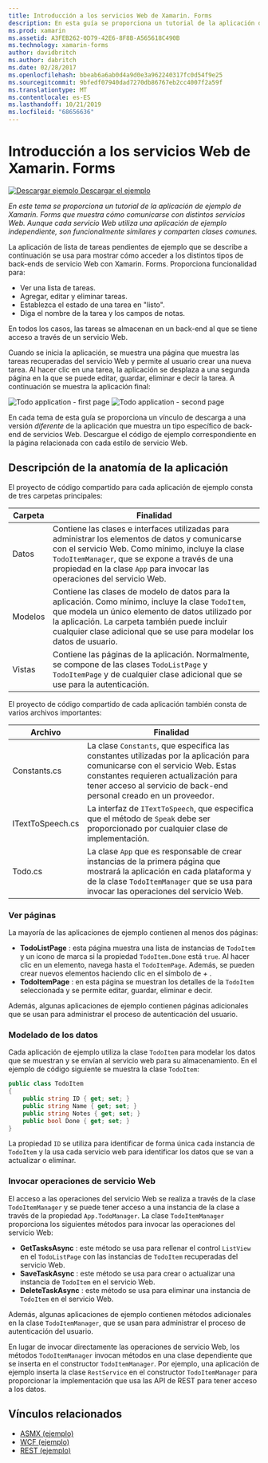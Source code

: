 ```yaml
---
title: Introducción a los servicios Web de Xamarin. Forms
description: En esta guía se proporciona un tutorial de la aplicación de ejemplo de Xamarin. Forms que muestra cómo comunicarse con distintos servicios Web. Aunque cada servicio Web utiliza una aplicación de ejemplo independiente, son funcionalmente similares y comparten clases comunes.
ms.prod: xamarin
ms.assetid: A3FEB262-0D79-42E6-8F8B-A565618C490B
ms.technology: xamarin-forms
author: davidbritch
ms.author: dabritch
ms.date: 02/28/2017
ms.openlocfilehash: bbeab6a6ab0d4a9d0e3a962240317fc0d54f9e25
ms.sourcegitcommit: 9bfedf07940dad7270db86767eb2cc4007f2a59f
ms.translationtype: MT
ms.contentlocale: es-ES
ms.lasthandoff: 10/21/2019
ms.locfileid: "68656636"
---
```

# <a name="xamarinforms-web-services-introduction"></a>Introducción a los servicios Web de Xamarin. Forms

[![Descargar ejemplo](~/media/shared/download.png) Descargar el ejemplo](https://docs.microsoft.com/samples/xamarin/xamarin-forms-samples/webservices-todorest)

_En este tema se proporciona un tutorial de la aplicación de ejemplo de Xamarin. Forms que muestra cómo comunicarse con distintos servicios Web. Aunque cada servicio Web utiliza una aplicación de ejemplo independiente, son funcionalmente similares y comparten clases comunes._

La aplicación de lista de tareas pendientes de ejemplo que se describe a continuación se usa para mostrar cómo acceder a los distintos tipos de back-ends de servicio Web con Xamarin. Forms. Proporciona funcionalidad para:

- Ver una lista de tareas.
- Agregar, editar y eliminar tareas.
- Establezca el estado de una tarea en "listo".
- Diga el nombre de la tarea y los campos de notas.

En todos los casos, las tareas se almacenan en un back-end al que se tiene acceso a través de un servicio Web.

Cuando se inicia la aplicación, se muestra una página que muestra las tareas recuperadas del servicio Web y permite al usuario crear una nueva tarea. Al hacer clic en una tarea, la aplicación se desplaza a una segunda página en la que se puede editar, guardar, eliminar e decir la tarea. A continuación se muestra la aplicación final:

![](introduction-images/app-example-1.png "Todo application - first page")
![](introduction-images/app-example-2.png "Todo application - second page")

En cada tema de esta guía se proporciona un vínculo de descarga a una versión *diferente* de la aplicación que muestra un tipo específico de back-end de servicios Web. Descargue el código de ejemplo correspondiente en la página relacionada con cada estilo de servicio Web.

## <a name="understand-the-application-anatomy"></a>Descripción de la anatomía de la aplicación

El proyecto de código compartido para cada aplicación de ejemplo consta de tres carpetas principales:

|Carpeta|Finalidad|
|--- |--- |
|Datos|Contiene las clases e interfaces utilizadas para administrar los elementos de datos y comunicarse con el servicio Web. Como mínimo, incluye la clase `TodoItemManager`, que se expone a través de una propiedad en la clase `App` para invocar las operaciones del servicio Web.|
|Modelos|Contiene las clases de modelo de datos para la aplicación. Como mínimo, incluye la clase `TodoItem`, que modela un único elemento de datos utilizado por la aplicación. La carpeta también puede incluir cualquier clase adicional que se use para modelar los datos de usuario.|
|Vistas|Contiene las páginas de la aplicación. Normalmente, se compone de las clases `TodoListPage` y `TodoItemPage` y de cualquier clase adicional que se use para la autenticación.|

El proyecto de código compartido de cada aplicación también consta de varios archivos importantes:

|Archivo|Finalidad|
|--- |--- |
|Constants.cs|La clase `Constants`, que especifica las constantes utilizadas por la aplicación para comunicarse con el servicio Web. Estas constantes requieren actualización para tener acceso al servicio de back-end personal creado en un proveedor.|
|ITextToSpeech.cs|La interfaz de `ITextToSpeech`, que especifica que el método de `Speak` debe ser proporcionado por cualquier clase de implementación.|
|Todo.cs|La clase `App` que es responsable de crear instancias de la primera página que mostrará la aplicación en cada plataforma y de la clase `TodoItemManager` que se usa para invocar las operaciones del servicio Web.|

### <a name="view-pages"></a>Ver páginas

La mayoría de las aplicaciones de ejemplo contienen al menos dos páginas:

- **TodoListPage** : esta página muestra una lista de instancias de `TodoItem` y un icono de marca si la propiedad `TodoItem.Done` está `true`. Al hacer clic en un elemento, navega hasta el `TodoItemPage`. Además, se pueden crear nuevos elementos haciendo clic en el símbolo de *+* .
- **TodoItemPage** : en esta página se muestran los detalles de la `TodoItem` seleccionada y se permite editar, guardar, eliminar e decir.

Además, algunas aplicaciones de ejemplo contienen páginas adicionales que se usan para administrar el proceso de autenticación del usuario.

### <a name="model-the-data"></a>Modelado de los datos

Cada aplicación de ejemplo utiliza la clase `TodoItem` para modelar los datos que se muestran y se envían al servicio web para su almacenamiento. En el ejemplo de código siguiente se muestra la clase `TodoItem`:

```csharp
public class TodoItem
{
    public string ID { get; set; }
    public string Name { get; set; }
    public string Notes { get; set; }
    public bool Done { get; set; }
}
```

La propiedad `ID` se utiliza para identificar de forma única cada instancia de `TodoItem` y la usa cada servicio web para identificar los datos que se van a actualizar o eliminar.

### <a name="invoke-web-service-operations"></a>Invocar operaciones de servicio Web

El acceso a las operaciones del servicio Web se realiza a través de la clase `TodoItemManager` y se puede tener acceso a una instancia de la clase a través de la propiedad `App.TodoManager`. La clase `TodoItemManager` proporciona los siguientes métodos para invocar las operaciones del servicio Web:

- **GetTasksAsync** : este método se usa para rellenar el control `ListView` en el `TodoListPage` con las instancias de `TodoItem` recuperadas del servicio Web.
- **SaveTaskAsync** : este método se usa para crear o actualizar una instancia de `TodoItem` en el servicio Web.
- **DeleteTaskAsync** : este método se usa para eliminar una instancia de `TodoItem` en el servicio Web.

Además, algunas aplicaciones de ejemplo contienen métodos adicionales en la clase `TodoItemManager`, que se usan para administrar el proceso de autenticación del usuario.

En lugar de invocar directamente las operaciones de servicio Web, los métodos `TodoItemManager` invocan métodos en una clase dependiente que se inserta en el constructor `TodoItemManager`. Por ejemplo, una aplicación de ejemplo inserta la clase `RestService` en el constructor `TodoItemManager` para proporcionar la implementación que usa las API de REST para tener acceso a los datos.

## <a name="related-links"></a>Vínculos relacionados

- [ASMX (ejemplo)](https://docs.microsoft.com/samples/xamarin/xamarin-forms-samples/webservices-todoasmx)
- [WCF (ejemplo)](https://docs.microsoft.com/samples/xamarin/xamarin-forms-samples/webservices-todowcf)
- [REST (ejemplo)](https://docs.microsoft.com/samples/xamarin/xamarin-forms-samples/webservices-todorest)
